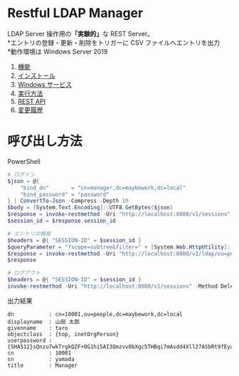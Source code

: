 
# Restful LDAP Manager

LDAP Server 操作用の<b>「実験的」</b>な REST Server。  
*エントリの登録・更新・削除をトリガーに CSV ファイルへエントリを出力  
*動作環境は Windows Server 2019  

1. [機能](/機能.md) 
1. [インストール](/インストール.md) 
1. [Windows サービス](/Windowsサービス.md) 
1. [実行方法](/実行方法.md) 
1. [REST API](https://aoyanagi.github.io/Restful-LDAP-Manager-Release/rest-api.html)
1. [変更履歴](/変更履歴.md)

# 呼び出し方法

PowerShell
```PowerShell
# ログイン
$json = @{
    "bind_dn"       = "cn=manager,dc=maybework,dc=local"
    "bind_password" = "password"
} | ConvertTo-Json -Compress -Depth 10
$body = [System.Text.Encoding]::UTF8.GetBytes($json)
$response = invoke-restmethod -Uri "http://localhost:8080/v1/sessions" -Method Post  -ContentType 'application/json'-Body $body
$session_id = $response.session_id

# エントリの検索
$headers = @{ "SESSION-ID" = $session_id }
$queryParameter = "?scope=subtree&filter=" + [System.Web.HttpUtility]::UrlEncode("(&(cn=10001)(objectClass=inetOrgPerson))")
$response = invoke-restmethod -Uri "http://localhost:8080/v1/ldap/ou=people,dc=maybework,dc=local$queryParameter" -Method Get  -ContentType 'application/json' -Headers $headers
$response

# ログアウト
$headers = @{ "SESSION-ID" = $session_id }
invoke-restmethod -Uri "http://localhost:8080/v1/sessions" -Method Delete -ContentType 'application/json' -Headers $headers > $null
```
出力結果
```
dn           : cn=10001,ou=people,dc=maybework,dc=local
displayname  : 山田 太郎
givenname    : taro
objectclass  : {top, inetOrgPerson}
userpassword : {SHA512}sQnzu7wkTrgkQZF+0G1hi5AI3Qmzvv0bXgc5THBqi7mAsdd4Xll27ASbRt9fEyavWi6m0QP9B8lThf+rDKy8hg==
cn           : 10001
sn           : yamada
title        : Manager
```
